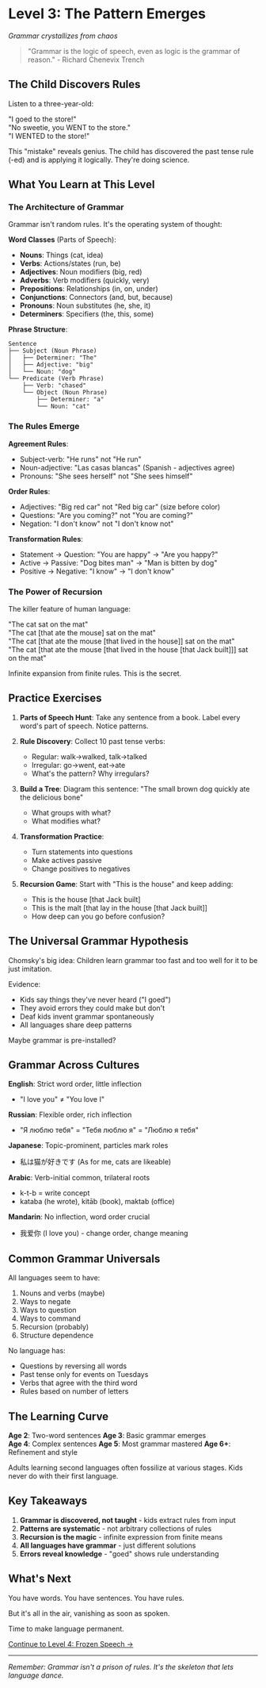 # Level 3: The Pattern Emerges
*Grammar crystallizes from chaos*

> "Grammar is the logic of speech, even as logic is the grammar of reason." - Richard Chenevix Trench

## The Child Discovers Rules

Listen to a three-year-old:

"I goed to the store!"  
"No sweetie, you WENT to the store."  
"I WENTED to the store!"

This "mistake" reveals genius. The child has discovered the past tense rule (-ed) and is applying it logically. They're doing science.

## What You Learn at This Level

### The Architecture of Grammar

Grammar isn't random rules. It's the operating system of thought:

**Word Classes** (Parts of Speech):
- **Nouns**: Things (cat, idea)
- **Verbs**: Actions/states (run, be)
- **Adjectives**: Noun modifiers (big, red)
- **Adverbs**: Verb modifiers (quickly, very)
- **Prepositions**: Relationships (in, on, under)
- **Conjunctions**: Connectors (and, but, because)
- **Pronouns**: Noun substitutes (he, she, it)
- **Determiners**: Specifiers (the, this, some)

**Phrase Structure**:
```
Sentence
├── Subject (Noun Phrase)
│   ├── Determiner: "The"
│   ├── Adjective: "big"
│   └── Noun: "dog"
└── Predicate (Verb Phrase)
    ├── Verb: "chased"
    └── Object (Noun Phrase)
        ├── Determiner: "a"
        └── Noun: "cat"
```

### The Rules Emerge

**Agreement Rules**:
- Subject-verb: "He runs" not "He run"
- Noun-adjective: "Las casas blancas" (Spanish - adjectives agree)
- Pronouns: "She sees herself" not "She sees himself"

**Order Rules**:
- Adjectives: "Big red car" not "Red big car" (size before color)
- Questions: "Are you coming?" not "You are coming?"
- Negation: "I don't know" not "I don't know not"

**Transformation Rules**:
- Statement → Question: "You are happy" → "Are you happy?"
- Active → Passive: "Dog bites man" → "Man is bitten by dog"
- Positive → Negative: "I know" → "I don't know"

### The Power of Recursion

The killer feature of human language:

"The cat sat on the mat"  
"The cat [that ate the mouse] sat on the mat"  
"The cat [that ate the mouse [that lived in the house]] sat on the mat"  
"The cat [that ate the mouse [that lived in the house [that Jack built]]] sat on the mat"

Infinite expansion from finite rules. This is the secret.

## Practice Exercises

1. **Parts of Speech Hunt**: Take any sentence from a book. Label every word's part of speech. Notice patterns.

2. **Rule Discovery**: Collect 10 past tense verbs:
   - Regular: walk→walked, talk→talked
   - Irregular: go→went, eat→ate
   - What's the pattern? Why irregulars?

3. **Build a Tree**: Diagram this sentence:
   "The small brown dog quickly ate the delicious bone"
   - What groups with what?
   - What modifies what?

4. **Transformation Practice**:
   - Turn statements into questions
   - Make actives passive
   - Change positives to negatives

5. **Recursion Game**: Start with "This is the house" and keep adding:
   - This is the house [that Jack built]
   - This is the malt [that lay in the house [that Jack built]]
   - How deep can you go before confusion?

## The Universal Grammar Hypothesis

Chomsky's big idea: Children learn grammar too fast and too well for it to be just imitation.

Evidence:
- Kids say things they've never heard ("I goed")
- They avoid errors they could make but don't
- Deaf kids invent grammar spontaneously
- All languages share deep patterns

Maybe grammar is pre-installed?

## Grammar Across Cultures

**English**: Strict word order, little inflection
- "I love you" ≠ "You love I"

**Russian**: Flexible order, rich inflection
- "Я люблю тебя" = "Тебя люблю я" = "Люблю я тебя"

**Japanese**: Topic-prominent, particles mark roles
- 私は猫が好きです (As for me, cats are likeable)

**Arabic**: Verb-initial common, trilateral roots
- k-t-b = write concept
- kataba (he wrote), kitāb (book), maktab (office)

**Mandarin**: No inflection, word order crucial
- 我爱你 (I love you) - change order, change meaning

## Common Grammar Universals

All languages seem to have:
1. Nouns and verbs (maybe)
2. Ways to negate
3. Ways to question
4. Ways to command
5. Recursion (probably)
6. Structure dependence

No language has:
- Questions by reversing all words
- Past tense only for events on Tuesdays
- Verbs that agree with the third word
- Rules based on number of letters

## The Learning Curve

**Age 2**: Two-word sentences
**Age 3**: Basic grammar emerges  
**Age 4**: Complex sentences
**Age 5**: Most grammar mastered
**Age 6+**: Refinement and style

Adults learning second languages often fossilize at various stages. Kids never do with their first language.

## Key Takeaways

1. **Grammar is discovered, not taught** - kids extract rules from input
2. **Patterns are systematic** - not arbitrary collections of rules
3. **Recursion is the magic** - infinite expression from finite means
4. **All languages have grammar** - just different solutions
5. **Errors reveal knowledge** - "goed" shows rule understanding

## What's Next

You have words. You have sentences. You have rules.

But it's all in the air, vanishing as soon as spoken.

Time to make language permanent.

[Continue to Level 4: Frozen Speech →](L4_Frozen_Speech.md)

---

*Remember: Grammar isn't a prison of rules. It's the skeleton that lets language dance.*
